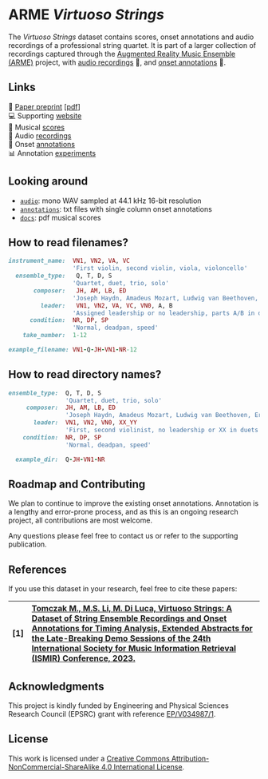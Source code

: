 # ARME *Virtuoso Strings*

The *Virtuoso Strings* dataset contains scores, onset annotations and audio recordings of a professional string quartet. It is part of a larger collection of recordings captured through the [Augmented Reality Music Ensemble (ARME)](https://arme-project.co.uk/) project, with [audio recordings](./audio/) :violin:, and [onset annotations](./annotations/) :memo:.

## Links

:microscope: [Paper preprint](https://ismir2023program.ismir.net/lbd_312.html) [[pdf](https://ismir2023program.ismir.net/lbd_312.html)]  
:computer: Supporting [website](https://arme-project.co.uk/demos/virtuoso-strings)  
:musical_score: Musical [scores](/docs/scores/)  
:musical_note: Audio [recordings](https://github.com/arme-project/virtuoso-strings/releases)  
:memo: Onset [annotations](/annotations/)  
:bar_chart: Annotation [experiments](https://github.com/arme-project/haydn-annotation-dataset)  

## Looking around
* [`audio`](/audio/): mono WAV sampled at 44.1 kHz 16-bit resolution
* [`annotations`](/annotations/): txt files with single column onset annotations
* [`docs`](/docs/scores/): pdf musical scores

## How to read filenames?

```ruby
instrument_name:  VN1, VN2, VA, VC
                  'First violin, second violin, viola, violoncello'
  ensemble_type:   Q, T, D, S
                  'Quartet, duet, trio, solo'
       composer:   JH, AM, LB, ED
                  'Joseph Haydn, Amadeus Mozart, Ludwig van Beethoven, Ernő Dohnányi'
         leader:   VN1, VN2, VA, VC, VN0, A, B
                  'Assigned leadership or no leadership, parts A/B in duets'
      condition:  NR, DP, SP
                  'Normal, deadpan, speed'
    take_number:  1-12

example_filename: VN1-Q-JH-VN1-NR-12
```

## How to read directory names?

```ruby
ensemble_type:  Q, T, D, S
                'Quartet, duet, trio, solo'
     composer:  JH, AM, LB, ED
                'Joseph Haydn, Amadeus Mozart, Ludwig van Beethoven, Ernő Dohnányi'
       leader:  VN1, VN2, VN0, XX_YY
                'First, second violinist, no leadership or XX in duets'
    condition:  NR, DP, SP
                'Normal, deadpan, speed'

  example_dir:  Q-JH-VN1-NR 
```

## Roadmap and Contributing
We plan to continue to improve the existing onset annotations. Annotation is a lengthy and error-prone process, and as this is an ongoing research project, all contributions are most welcome.

Any questions please feel free to contact us or refer to the supporting publication. 

## References
If you use this dataset in your research, feel free to cite these papers:


| **[1]** | **[Tomczak M., M.S. Li, M. Di Luca, Virtuoso Strings: A Dataset of String Ensemble Recordings and Onset Annotations for Timing Analysis, Extended Abstracts for the Late-Breaking Demo Sessions of the 24th International Society for Music Information Retrieval (ISMIR) Conference, 2023.](https://ismir2023program.ismir.net/lbd_312.html)**|
| :---- | :--- |

## Acknowledgments
This project is kindly funded by Engineering and Physical Sciences Research Council (EPSRC) grant with reference [EP/V034987/1](https://gow.epsrc.ukri.org/NGBOViewGrant.aspx?GrantRef=EP/V034987/1). 

## License
This work is licensed under a [Creative Commons Attribution-NonCommercial-ShareAlike 4.0 International License](https://creativecommons.org/licenses/by-nc-sa/4.0/).
